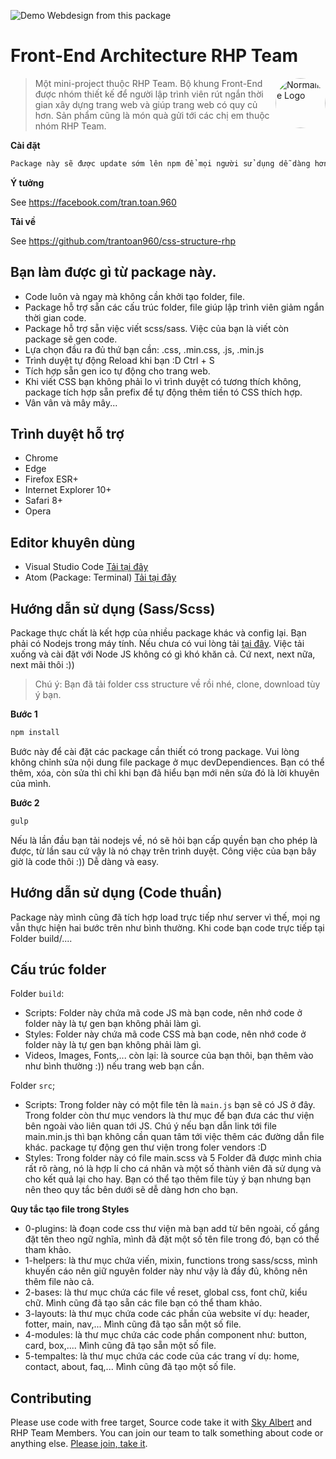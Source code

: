 ![Demo Webdesign from this package](https://github.com/trantoan960/css-structure-rhp/blob/develop/build/images/bg.PNG)



# Front-End Architecture RHP Team 

<a href="https://github.com/trantoan960/css-structure-rhp"><img
  src="https://github.com/trantoan960/NguyenGiaWebsite.vn/blob/master/skyalbert.jpeg" alt="Normalize Logo"
  width="80" height="80" style="border-radius: 50%" align="right"></a>

> Một mini-project thuộc RHP Team. Bộ khung Front-End được nhóm thiết kế để người lập trình viên rút ngắn thời gian xây dựng trang web và giúp trang web có quy củ hơn. Sản phẩm cũng là món quà gửi tới các chị em thuộc nhóm RHP Team.



**Cài đặt**

```sh
Package này sẽ được update sớm lên npm để mọi người sử dụng dễ dàng hơn. Còn ở hiện tại, vui lòng clone để sử dụng.
```

**Ý tưởng**

See https://facebook.com/tran.toan.960

**Tải về**

See https://github.com/trantoan960/css-structure-rhp


## Bạn làm được gì từ package này.

* Code luôn và ngay mà không cần khởi tạo folder, file.
* Package hỗ trợ sẵn các cấu trúc folder, file giúp lập trình viên giảm ngắn thời gian code.
* Package hỗ trợ sẵn việc viết scss/sass. Việc của bạn là viết còn package sẽ gen code.
* Lựa chọn đầu ra đủ thứ bạn cần: .css, .min.css, .js, .min.js
* Trình duyệt tự động Reload khi bạn :D Ctrl + S
* Tích hợp sẵn gen ico tự động cho trang web.
* Khi viết CSS bạn không phải lo vì trình duyệt có tương thích không, package tích hợp sẵn prefix để tự động thêm tiền tó CSS thích hợp.
* Vân vân và mây mây...


## Trình duyệt hỗ trợ

* Chrome
* Edge
* Firefox ESR+
* Internet Explorer 10+
* Safari 8+
* Opera

## Editor khuyên dùng

* Visual Studio Code [Tải tại đây](https://code.visualstudio.com/)
* Atom (Package: Terminal) [Tải tại đây](https://atom.io/)

## Hướng dẫn sử dụng (Sass/Scss)

Package thực chất là kết hợp của nhiều package khác và config lại. Bạn phải có Nodejs trong máy tính. Nếu chưa có vui lòng tải [tại đây](https://nodejs.org/en/). Việc tải xuống và cài đặt với Node JS không có gì khó khăn cả. Cứ next, next nữa, next mãi thôi :))

> Chú ý: Bạn đã tải folder css structure về rồi nhé, clone, download tùy ý bạn.

**Bước 1**
```sh
npm install
```

Bước này để cài đặt các package cần thiết có trong package. Vui lòng không chỉnh sửa nội dung file package ở mục devDependiences. Bạn có thể thêm, xóa, còn sửa thì chỉ khi bạn đã hiểu bạn mới nên sửa đó là lời khuyên của mình.

**Bước 2**
```sh
gulp
```

Nếu là lần đầu bạn tải nodejs về, nó sẽ hỏi bạn cấp quyền bạn cho phép là được, từ lần sau cứ vậy là nó chạy trên trình duyệt. Công việc của bạn bây giờ là code thôi :)) Dễ dàng và easy.

## Hướng dẫn sử dụng (Code thuần)

Package này mình cũng đã tích hợp load trực tiếp như server vì thế, mọi ng vẫn thực hiện hai bước trên như bình thường. Khi code bạn code trực tiếp tại Folder build/.... 


## Cấu trúc folder

Folder ```build```:

* Scripts: Folder này chứa mã code JS mà bạn code, nên nhớ code ở folder này là tự gen bạn không phải làm gì.
* Styles: Folder này chứa mã code CSS mà bạn code, nên nhớ code ở folder này là tự gen bạn không phải làm gì.
* Videos, Images, Fonts,... còn lại: là source của bạn thôi, bạn thêm vào như bình thường :)) nếu trang web bạn cần.

Folder ```src```;

* Scripts: Trong folder này có một file tên là ```main.js``` bạn sẽ có JS ở đây. Trong folder còn thư mục vendors là thư mục để bạn đưa các thư viện bên ngoài vào liên quan tới JS. Chú ý nếu bạn dẫn link tới file main.min.js thì bạn không cần quan tâm tới việc thêm các đường dẫn file khác. package tự động gen thư viện trong foler vendors :D
* Styles: Trong folder này có file main.scss và 5 Folder đã được mình chia rất rõ ràng, nó là hợp lí cho cá nhân và một số thành viên đã sử dụng và cho kết quả lại cho hay. Bạn có thể tạo thêm file tùy ý bạn nhưng bạn nên theo quy tắc bên dưới sẽ dễ dàng hơn cho bạn.

**Quy tắc tạo file trong Styles**

* 0-plugins: là đoạn code css thư viện mà bạn add từ bên ngoài, cố gắng đặt tên theo ngữ nghĩa, mình đã đặt một số tên file trong đó, bạn có thể tham khảo.
* 1-helpers: là thư mục chứa viến, mixin, functions trong sass/scss, mình khuyến cáo nên giữ nguyên folder này như vậy là đầy đủ, không nên thêm file nào cả.
* 2-bases: là thư mục chứa các file về reset, global css, font chữ, kiểu chữ. Mình cũng đã tạo sẵn các file bạn có thể tham khảo.
* 3-layouts: là thư mục chứa code các phần của website ví dụ: header, fotter, main, nav,... Mình cũng đã tạo sẵn một số file.
* 4-modules: là thư mục chứa các code phần component như: button, card, box,.... Mình cũng đã tạo sẵn một số file.
* 5-tempaltes: là thư mục chứa các code của các trang ví dụ: home, contact, about, faq,... Mình cũng đã tạo một số file.


## Contributing

Please use code with free target, Source code take it with [Sky Albert](https://facebook.com/tran.toan.960) and RHP Team Members. You can join our team to talk something about code or anything else. [Please join, take it](https://discord.gg/UnZ4QTJ).

